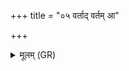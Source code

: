 +++
title = "०५ वर्ताद् वर्तम् आ"

+++
<details><summary>मूलम् (GR)</summary>

वर्ताद् वर्तम् आ क्राम  
पर्वताद् अधि पर्वतम् ।  
गिरौ प्रतिशृता सती  
वृक्षान् भङ्धि मा यवम् ॥
</details>